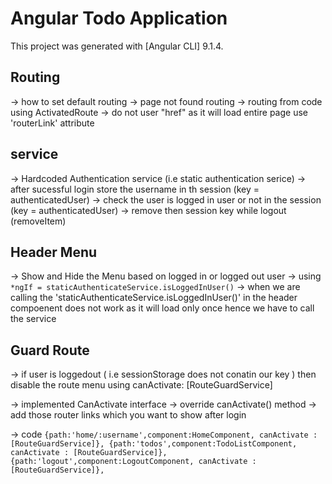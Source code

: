# Angular Todo Application

 

This project was generated with [Angular CLI] 9.1.4.


##  Routing

 -> how to set default routing
 -> page not found routing
 -> routing from code using ActivatedRoute
 -> do not user "href" as it will load entire page use 'routerLink' attribute

##  service

-> Hardcoded Authentication service (i.e static authentication serice)
-> after sucessful login store the username in th session (key = authenticatedUser)
-> check the user is logged in user or not in the session (key = authenticatedUser)
-> remove then session key while logout (removeItem)

## Header Menu

-> Show and Hide the Menu based on logged in or logged out user
-> using `*ngIf = staticAuthenticateService.isLoggedInUser()`
-> when we are calling the 'staticAuthenticateService.isLoggedInUser()' in the header         compoenent does not work as it will load only once
hence we have to call the service 



## Guard Route

-> if user is loggedout ( i.e sessionStorage does not conatin our key ) then disable the route menu using canActivate: [RouteGuardService]

-> implemented CanActivate interface
-> override canActivate() method
-> add those router links which you want to show after login 

-> code
  `{path:'home/:username',component:HomeComponent, canActivate : [RouteGuardService]},
{path:'todos',component:TodoListComponent, canActivate : [RouteGuardService]},
{path:'logout',component:LogoutComponent, canActivate : [RouteGuardService]},`
